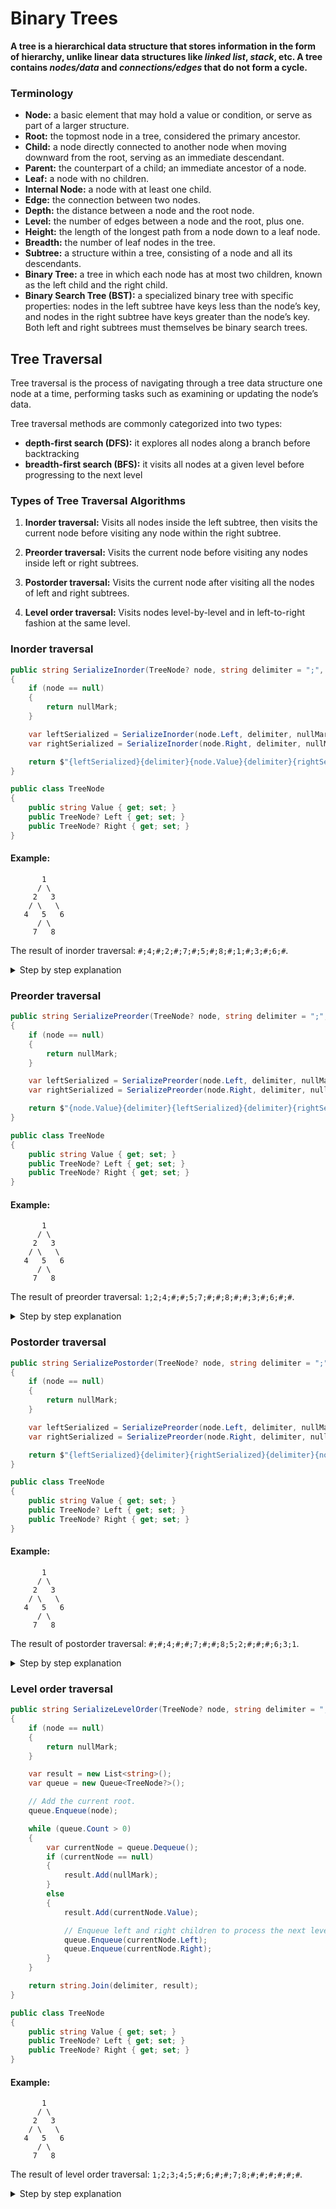 # Binary Trees

**A tree is a hierarchical data structure that stores information in the form of hierarchy, 
unlike linear data structures like *linked list*, *stack*, etc. 
A tree contains *nodes/data* and *connections/edges* that do not form a cycle.**

### Terminology

 - **Node:** a basic element that may hold a value or condition, or serve as part of a larger structure.
 - **Root:** the topmost node in a tree, considered the primary ancestor.
 - **Child:** a node directly connected to another node when moving downward from the root, serving as an immediate descendant. 
 - **Parent:** the counterpart of a child; an immediate ancestor of a node.
 - **Leaf:** a node with no children.
 - **Internal Node:** a node with at least one child.
 - **Edge:** the connection between two nodes.
 - **Depth:** the distance between a node and the root node.
 - **Level:** the number of edges between a node and the root, plus one.
 - **Height:** the length of the longest path from a node down to a leaf node.
 - **Breadth:** the number of leaf nodes in the tree.
 - **Subtree:** a structure within a tree, consisting of a node and all its descendants.
 - **Binary Tree:** a tree in which each node has at most two children, known as the left child and the right child.
 - **Binary Search Tree (BST):** a specialized binary tree with specific properties: 
     nodes in the left subtree have keys less than the node’s key, 
     and nodes in the right subtree have keys greater than the node’s key. 
     Both left and right subtrees must themselves be binary search trees.

## Tree Traversal

Tree traversal is the process of navigating through a tree data structure one node at a time, 
performing tasks such as examining or updating the node’s data.  

Tree traversal methods are commonly categorized into two types:  

 - **depth-first search (DFS):** it explores all nodes along a branch before backtracking
 - **breadth-first search (BFS):** it visits all nodes at a given level before progressing to the next level

### Types of Tree Traversal Algorithms

 1. **Inorder traversal:** Visits all nodes inside the left subtree, 
      then visits the current node before visiting any node within the right subtree.

 2. **Preorder traversal:** Visits the current node before visiting any nodes inside left or right subtrees.

 3. **Postorder traversal:** Visits the current node after visiting all the nodes of left and right subtrees.

 4. **Level order traversal:** Visits nodes level-by-level and in left-to-right fashion at the same level.

### Inorder traversal

```csharp
public string SerializeInorder(TreeNode? node, string delimiter = ";", string nullMark = "#")
{
    if (node == null)
    {
        return nullMark;
    }

    var leftSerialized = SerializeInorder(node.Left, delimiter, nullMark);
    var rightSerialized = SerializeInorder(node.Right, delimiter, nullMark);

    return $"{leftSerialized}{delimiter}{node.Value}{delimiter}{rightSerialized}";
}

public class TreeNode
{
    public string Value { get; set; }
    public TreeNode? Left { get; set; }
    public TreeNode? Right { get; set; }
}
```

#### Example:

```
       1
      / \
     2   3
    / \   \
   4   5   6
      / \
     7   8
```

The result of inorder traversal: `#;4;#;2;#;7;#;5;#;8;#;1;#;3;#;6;#`.

<details>
  <summary>Step by step explanation</summary>

- **Step 1**: Start at the root node `1` and move to the left subtree `2`.  
  **Current result**: (no nodes visited yet)

- **Step 2**: At the node `2`, move to its left subtree `4`.  
  **Current result**: (no nodes visited yet)

- **Step 3**: The node `4` has no left child, so visit `4` and add a null marker for the left.  
  **Current result**: `#;4`

- **Step 4**: The node `4` has no right child, so add a null marker after visiting `4`.  
  **Current result**: `#;4;#`

- **Step 5**: Move back up to `2` and visit it.  
  **Current result**: `#;4;#;2`

- **Step 6**: Now move to the right subtree of `2`, which is `5`.  
  **Current result**: `#;4;#;2`

- **Step 7**: At `5`, move to its left child `7`.  
  **Current result**: `#;4;#;2`

- **Step 8**: The node `7` has no left child, so visit `7` and add a null marker for the left.  
  **Current result**: `#;4;#;2;#;7`

- **Step 9**: The node `7` has no right child, so add a null marker after visiting `7`.  
  **Current result**: `#;4;#;2;#;7;#`

- **Step 10**: Move back up to `5` and visit it.  
  **Current result**: `#;4;#;2;#;7;#;5`

- **Step 11**: Move to the right child of `5`, which is `8`.  
  **Current result**: `#;4;#;2;#;7;#;5`

- **Step 12**: The node `8` has no left child, so visit `8` and add a null marker for the left.  
  **Current result**: `#;4;#;2;#;7;#;5;#;8`

- **Step 13**: The node `8` has no right child, so add a null marker after visiting `8`.  
  **Current result**: `#;4;#;2;#;7;#;5;#;8;#`

- **Step 14**: Move back up to the root node `1` and visit it.  
  **Current result**: `#;4;#;2;#;7;#;5;#;8;#;1`

- **Step 15**: Move to the right subtree of `1`, which is `3`.  
  **Current result**: `#;4;#;2;#;7;#;5;#;8;#;1`

- **Step 16**: The node `3` has no left child, so add a null marker before visiting `3`.  
  **Current result**: `#;4;#;2;#;7;#;5;#;8;#;1;#;3`

- **Step 17**: Now move to the right subtree of `3`, which is `6`.  
  **Current result**: `#;4;#;2;#;7;#;5;#;8;#;1;#;3`

- **Step 18**: The node `6` has no left child, so visit `6` and add a null marker for the left.  
  **Current result**: `#;4;#;2;#;7;#;5;#;8;#;1;#;3;#;6`

- **Step 19**: The node `6` has no right child, so add a null marker after visiting `6`.  
  **Current result**: `#;4;#;2;#;7;#;5;#;8;#;1;#;3;#;6;#`

</details>

### Preorder traversal

```csharp
public string SerializePreorder(TreeNode? node, string delimiter = ";", string nullMark = "#")
{
    if (node == null)
    {
        return nullMark;
    }

    var leftSerialized = SerializePreorder(node.Left, delimiter, nullMark);
    var rightSerialized = SerializePreorder(node.Right, delimiter, nullMark);

    return $"{node.Value}{delimiter}{leftSerialized}{delimiter}{rightSerialized}";
}

public class TreeNode
{
    public string Value { get; set; }
    public TreeNode? Left { get; set; }
    public TreeNode? Right { get; set; }
}
```

#### Example:

```
       1
      / \
     2   3
    / \   \
   4   5   6
      / \
     7   8
```

The result of preorder traversal: `1;2;4;#;#;5;7;#;#;8;#;#;3;#;6;#;#`.

<details>
  <summary>Step by step explanation</summary>

- **Step 1**: Start at the root node `1` and visit it.  
  **Current result**: `1`

- **Step 2**: Move to the left node `2`, and visit it.  
  **Current result**: `1;2`

- **Step 3**: Move to the left node `4`, and visit it.  
  **Current result**: `1;2;4`

- **Step 4**: The node `4` has not left child, so add a null marker.  
  **Current result**: `1;2;4;#`

- **Step 5**: The node `4` has not right child, so add a null marker.  
  **Current result**: `1;2;4;#;#`

- **Step 6**: Move to the right child of `2`, which is `5` and visit it.  
  **Current result**: `1;2;4;#;#;5`

- **Step 7**: Move to the left child of `5`, which is `7` and visit it.  
  **Current result**: `1;2;4;#;#;5;7`

- **Step 8**: The node `7` has not left child, so add a null marker.  
  **Current result**: `1;2;4;#;#;5;7;#`

- **Step 9**: The node `7` has not right child, so add a null marker.  
  **Current result**: `1;2;4;#;#;5;7;#;#`

- **Step 10**: Move to the right child of `5`, which is `8` and visit it.  
  **Current result**: `1;2;4;#;#;5;7;#;#;8`

- **Step 11**: The node `8` has not left child, so add a null marker.  
  **Current result**: `1;2;4;#;#;5;7;#;#;8;#`

- **Step 12**: The node `8` has not right child, so add a null marker.  
  **Current result**: `1;2;4;#;#;5;7;#;#;8;#;#`

- **Step 13**: Move to the right child of `1`, which is `3` and visit it.  
  **Current result**: `1;2;4;#;#;5;7;#;#;8;#;#;3`

- **Step 14**: The node `3` has not left child, so add a null marker.  
  **Current result**: `1;2;4;#;#;5;7;#;#;8;#;#;3;#`

- **Step 15**: Move to the right child of `3`, which is `6` and visit it.  
  **Current result**: `1;2;4;#;#;5;7;#;#;8;#;#;3;#;6`

- **Step 16**: The node `6` has not left child, so add a null marker.  
  **Current result**: `1;2;4;#;#;5;7;#;#;8;#;#;3;#;6;#`

- **Step 17**: The node `6` has not right child, so add a null marker.  
  **Current result**: `1;2;4;#;#;5;7;#;#;8;#;#;3;#;6;#;#`

</details>

### Postorder traversal

```csharp
public string SerializePostorder(TreeNode? node, string delimiter = ";", string nullMark = "#")
{
    if (node == null)
    {
        return nullMark;
    }

    var leftSerialized = SerializePreorder(node.Left, delimiter, nullMark);
    var rightSerialized = SerializePreorder(node.Right, delimiter, nullMark);

    return $"{leftSerialized}{delimiter}{rightSerialized}{delimiter}{node.Value}";
}

public class TreeNode
{
    public string Value { get; set; }
    public TreeNode? Left { get; set; }
    public TreeNode? Right { get; set; }
}
```

#### Example:

```
       1
      / \
     2   3
    / \   \
   4   5   6
      / \
     7   8
```

The result of postorder traversal: `#;#;4;#;#;7;#;#;8;5;2;#;#;#;6;3;1`.

<details>
  <summary>Step by step explanation</summary>

- **Step 1**: Start at the root node `1` and move to the left subtree `2`.  
  **Current result**: (no nodes visited yet)

- **Step 2**: At the node `2`, move to its left subtree `4`.  
  **Current result**: (no nodes visited yet)

- **Step 3**: The node `4` has no left child, so add a null marker for the left.  
  **Current result**: `#`

- **Step 4**: The node `4` has no right child, so add a null marker for the right.  
  **Current result**: `#;#`

- **Step 5**: Move back up to `4` and visit it.  
  **Current result**: `#;#;4`

- **Step 6**: Now move to the right subtree of `2`, which is `5`.  
  **Current result**: `#;#;4`

- **Step 7**: Move to the left subtree of `5`, which is `7`.  
  **Current result**: `#;#;4`

- **Step 8**: The node `7` has no left child, so add a null marker for the left.  
  **Current result**: `#;#;4;#`

- **Step 9**: The node `7` has no right child, so add a null marker for the right.  
  **Current result**: `#;#;4;#;#`

- **Step 10**: Move back up to the node `7` and visit it.  
  **Current result**: `#;#;4;#;#;7`

- **Step 11**: Now move to the right subtree of `5`, which is `8`.  
  **Current result**: `#;#;4;#;#;7`

- **Step 12**: The node `8` has no left child, so add a null marker for the left.  
  **Current result**: `#;#;4;#;#;7;#`

- **Step 13**: The node `8` has no right child, so add a null marker for the right.  
  **Current result**: `#;#;4;#;#;7;#;#`

- **Step 14**: Move back up to the node `8` and visit it.  
  **Current result**: `#;#;4;#;#;7;#;#;8`

- **Step 15**: Move back up to the node `5` and visit it.  
  **Current result**: `#;#;4;#;#;7;#;#;8;5;`

- **Step 16**: Move back up to the node `2` and visit it.  
  **Current result**: `#;#;4;#;#;7;#;#;8;5;2`

- **Step 17**: Now move to the right subtree of `1`, which is `3`.  
  **Current result**: `#;#;4;#;#;7;#;#;8;5;2`

- **Step 18**: The node `3` has no left child, so add a null marker for the left.  
  **Current result**: `#;#;4;#;#;7;#;#;8;5;2;#`

- **Step 19**: Now move to the right subtree of `3`, which is `6`.  
  **Current result**: `#;#;4;#;#;7;#;#;8;5;2;#`

- **Step 20**: The node `6` has no left child, so add a null marker for the left.  
  **Current result**: `#;#;4;#;#;7;#;#;8;5;2;#;#`

- **Step 21**: The node `6` has no right child, so add a null marker for the right.  
  **Current result**: `#;#;4;#;#;7;#;#;8;5;2;#;#;#`

- **Step 22**: Move back up to the node `6` and visit it.  
  **Current result**: `#;#;4;#;#;7;#;#;8;5;2;#;#;#;6`

- **Step 23**: Move back up to the node `3` and visit it.  
  **Current result**: `#;#;4;#;#;7;#;#;8;5;2;#;#;#;6;3`

- **Step 24**: Move back up to the node `1` and visit it.  
  **Current result**: `#;#;4;#;#;7;#;#;8;5;2;#;#;#;6;3;1`

</details>

### Level order traversal

```csharp
public string SerializeLevelOrder(TreeNode? node, string delimiter = ";", string nullMark = "#")
{
    if (node == null)
    {
        return nullMark;
    }

    var result = new List<string>();
    var queue = new Queue<TreeNode?>();

    // Add the current root.
    queue.Enqueue(node);

    while (queue.Count > 0)
    {
        var currentNode = queue.Dequeue();
        if (currentNode == null)
        {
            result.Add(nullMark);
        }
        else
        {
            result.Add(currentNode.Value);

            // Enqueue left and right children to process the next level in a proper order.
            queue.Enqueue(currentNode.Left);
            queue.Enqueue(currentNode.Right);
        }
    }

    return string.Join(delimiter, result);
}

public class TreeNode
{
    public string Value { get; set; }
    public TreeNode? Left { get; set; }
    public TreeNode? Right { get; set; }
}
```

#### Example:

```
       1
      / \
     2   3
    / \   \
   4   5   6
      / \
     7   8
```

The result of level order traversal: `1;2;3;4;5;#;6;#;#;7;8;#;#;#;#;#;#`.

<details>
  <summary>Step by step explanation</summary>

// TODO: add steps.

</details>
